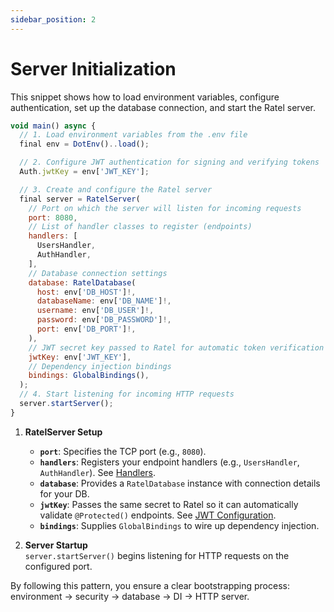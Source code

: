 ```yaml
---
sidebar_position: 2
---
```


# Server Initialization

This snippet shows how to load environment variables, configure authentication, set up the database connection, and start the Ratel server.

```jsx
void main() async {
  // 1. Load environment variables from the .env file
  final env = DotEnv()..load();

  // 2. Configure JWT authentication for signing and verifying tokens
  Auth.jwtKey = env['JWT_KEY'];

  // 3. Create and configure the Ratel server
  final server = RatelServer(
    // Port on which the server will listen for incoming requests
    port: 8080,
    // List of handler classes to register (endpoints)
    handlers: [
      UsersHandler,
      AuthHandler,
    ],
    // Database connection settings
    database: RatelDatabase(
      host: env['DB_HOST']!,
      databaseName: env['DB_NAME']!,
      username: env['DB_USER']!,
      password: env['DB_PASSWORD']!,
      port: env['DB_PORT']!,
    ),
    // JWT secret key passed to Ratel for automatic token verification
    jwtKey: env['JWT_KEY'],
    // Dependency injection bindings
    bindings: GlobalBindings(),
  );
  // 4. Start listening for incoming HTTP requests
  server.startServer();
}
```
1. **RatelServer Setup**  
   - **`port`**: Specifies the TCP port (e.g., `8080`).  
   - **`handlers`**: Registers your endpoint handlers (e.g., `UsersHandler`, `AuthHandler`). See [Handlers](/docs/Basic-Usage/handlers.md).  
   - **`database`**: Provides a `RatelDatabase` instance with connection details for your DB.  
   - **`jwtKey`**: Passes the same secret to Ratel so it can automatically validate `@Protected()` endpoints. See [JWT Configuration](/docs/Add-ons/jwt.md).  
   - **`bindings`**: Supplies `GlobalBindings` to wire up dependency injection.

2. **Server Startup**  
   `server.startServer()` begins listening for HTTP requests on the configured port.

By following this pattern, you ensure a clear bootstrapping process: environment → security → database → DI → HTTP server.
